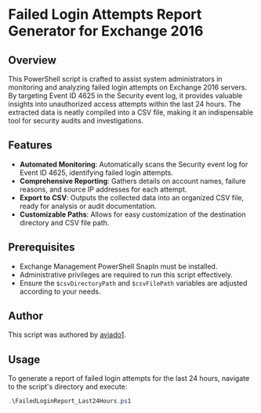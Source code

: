 # Failed Login Attempts Report Generator for Exchange 2016

## Overview

This PowerShell script is crafted to assist system administrators in monitoring and analyzing failed login attempts on Exchange 2016 servers. By targeting Event ID 4625 in the Security event log, it provides valuable insights into unauthorized access attempts within the last 24 hours. The extracted data is neatly compiled into a CSV file, making it an indispensable tool for security audits and investigations.

## Features

- **Automated Monitoring**: Automatically scans the Security event log for Event ID 4625, identifying failed login attempts.
- **Comprehensive Reporting**: Gathers details on account names, failure reasons, and source IP addresses for each attempt.
- **Export to CSV**: Outputs the collected data into an organized CSV file, ready for analysis or audit documentation.
- **Customizable Paths**: Allows for easy customization of the destination directory and CSV file path.

## Prerequisites

- Exchange Management PowerShell SnapIn must be installed.
- Administrative privileges are required to run this script effectively.
- Ensure the `$csvDirectoryPath` and `$csvFilePath` variables are adjusted according to your needs.
## Author
This script was authored by [aviado1](https://github.com/aviado1).
## Usage
To generate a report of failed login attempts for the last 24 hours, navigate to the script's directory and execute:

```powershell
.\FailedLoginReport_Last24Hours.ps1
